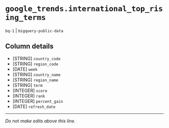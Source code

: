 # `google_trends.international_top_rising_terms`
`bq-1` | `bigquery-public-data`

## Column details
* [STRING]    `country_code`
* [STRING]    `region_code`
* [DATE]      `week`
* [STRING]    `country_name`
* [STRING]    `region_name`
* [STRING]    `term`
* [INTEGER]   `score`
* [INTEGER]   `rank`
* [INTEGER]   `percent_gain`
* [DATE]      `refresh_date`

-------------------------------------------------------------------------------
*Do not make edits above this line.*
